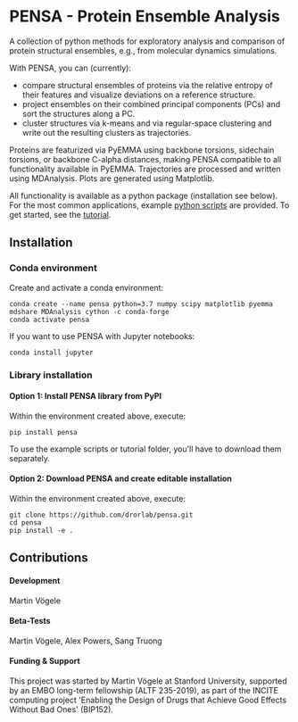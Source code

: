 # PENSA - Protein Ensemble Analysis

A collection of python methods for exploratory analysis and comparison of protein structural ensembles, e.g., from molecular dynamics simulations.

With PENSA, you can (currently):
- compare structural ensembles of proteins via the relative entropy of their features and visualize deviations on a reference structure.
- project ensembles on their combined principal components (PCs) and sort the structures along a PC.
- cluster structures via k-means and via regular-space clustering and write out the resulting clusters as trajectories.

Proteins are featurized via PyEMMA using backbone torsions, sidechain torsions, or backbone C-alpha distances, making PENSA compatible to all functionality available in PyEMMA. Trajectories are processed and written using MDAnalysis. Plots are generated using Matplotlib. 

All functionality is available as a python package (installation see below). For the most common applications, example [python scripts](https://github.com/drorlab/pensa/tree/master/scripts) are provided. To get started, see the [tutorial](https://github.com/drorlab/pensa/tree/master/tutorial).


## Installation

### Conda environment

Create and activate a conda environment:

    conda create --name pensa python=3.7 numpy scipy matplotlib pyemma mdshare MDAnalysis cython -c conda-forge
    conda activate pensa

If you want to use PENSA with Jupyter notebooks:

    conda install jupyter

### Library installation

#### Option 1: Install PENSA library from PyPI

Within the environment created above, execute:

    pip install pensa

To use the example scripts or tutorial folder, you'll have to download them separately.

#### Option 2: Download PENSA and create editable installation

Within the environment created above, execute:

    git clone https://github.com/drorlab/pensa.git
    cd pensa
    pip install -e . 


## Contributions

#### Development
Martin Vögele

#### Beta-Tests
Martin Vögele, Alex Powers, Sang Truong

#### Funding & Support 
This project was started by Martin Vögele at Stanford University, supported by an EMBO long-term fellowship (ALTF 235-2019), as part of the INCITE computing project 'Enabling the Design of Drugs that Achieve Good Effects Without Bad Ones' (BIP152).


